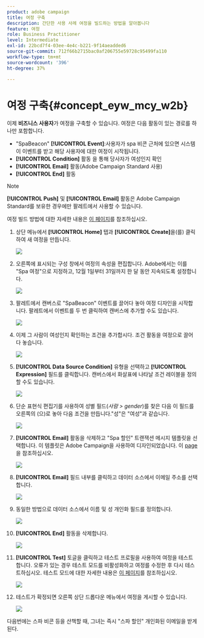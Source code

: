 ```yaml
---
product: adobe campaign
title: 여정 구축
description: 간단한 사용 사례 여정을 빌드하는 방법을 알아봅니다
feature: 여정
role: Business Practitioner
level: Intermediate
exl-id: 22bcd7f4-03ee-4e4c-b221-9f14aeadded6
source-git-commit: 712f66b2715bac0af206755e59728c95499fa110
workflow-type: tm+mt
source-wordcount: '396'
ht-degree: 37%

---
```


# 여정 구축{#concept_eyw_mcy_w2b}

이제 **비즈니스 사용자**&#x200B;가 여정을 구축할 수 있습니다. 여정은 다음 활동이 있는 경로를 하나만 포함합니다.

* &quot;SpaBeacon&quot; **[!UICONTROL Event]**:사용자가 spa 비콘 근처에 있으면 시스템이 이벤트를 받고 해당 사용자에 대한 여정이 시작됩니다.
* **[!UICONTROL Condition]** 활동 을 통해 당사자가 여성인지 확인
* **[!UICONTROL Email]** 활동(Adobe Campaign Standard 사용)
* **[!UICONTROL End]** 활동

>[!NOTE]
>
>**[!UICONTROL Push]** 및 **[!UICONTROL Email]** 활동은 Adobe Campaign Standard를 보유한 경우에만 팔레트에서 사용할 수 있습니다.

여정 빌드 방법에 대한 자세한 내용은 [이 페이지](../building-journeys/journey.md)를 참조하십시오.

1. 상단 메뉴에서 **[!UICONTROL Home]** 탭과 **[!UICONTROL Create]**&#x200B;을(를) 클릭하여 새 여정을 만듭니다.

   ![](../assets/journey31.png)

1. 오른쪽에 표시되는 구성 창에서 여정의 속성을 편집합니다. Adobe에서는 이를 &quot;Spa 여정&quot;으로 지정하고, 12월 1일부터 31일까지 한 달 동안 지속되도록 설정합니다.

   ![](../assets/journeyuc1_8.png)

1. 팔레트에서 캔버스로 &quot;SpaBeacon&quot; 이벤트를 끌어다 놓아 여정 디자인을 시작합니다. 팔레트에서 이벤트를 두 번 클릭하여 캔버스에 추가할 수도 있습니다.

   ![](../assets/journeyuc1_9.png)

1. 이제 그 사람이 여성인지 확인하는 조건을 추가합시다. 조건 활동을 여정으로 끌어다 놓습니다.

   ![](../assets/journeyuc1_10.png)

1. **[!UICONTROL Data Source Condition]** 유형을 선택하고 **[!UICONTROL Expression]** 필드를 클릭합니다. 캔버스에서 화살표에 나타날 조건 레이블을 정의할 수도 있습니다.

   ![](../assets/journeyuc1_11.png)

1. 단순 표현식 편집기를 사용하여 성별 필드(_사람 > gender_)를 찾은 다음 이 필드를 오른쪽의 (으)로 놓아 다음 조건을 만듭니다.&quot;성&quot;은 &quot;여성&quot;과 같습니다.

   ![](../assets/journeyuc1_12.png)

1. **[!UICONTROL Email]** 활동을 삭제하고 &quot;Spa 할인&quot; 트랜잭션 메시지 템플릿을 선택합니다. 이 템플릿은 Adobe Campaign을 사용하여 디자인되었습니다. 이 [page](https://docs.adobe.com/content/help/ko-KR/campaign-standard/using/communication-channels/transactional-messaging/about-transactional-messaging.html)을 참조하십시오.

   ![](../assets/journeyuc1_13.png)

1. **[!UICONTROL Email]** 필드 내부를 클릭하고 데이터 소스에서 이메일 주소를 선택합니다.

   ![](../assets/journeyuc1_14.png)

1. 동일한 방법으로 데이터 소스에서 이름 및 성 개인화 필드를 정의합니다.

   ![](../assets/journeyuc1_15.png)

1. **[!UICONTROL End]** 활동을 삭제합니다.

   ![](../assets/journeyuc1_17.png)

1. **[!UICONTROL Test]** 토글을 클릭하고 테스트 프로필을 사용하여 여정을 테스트합니다. 오류가 있는 경우 테스트 모드를 비활성화하고 여정를 수정한 후 다시 테스트하십시오. 테스트 모드에 대한 자세한 내용은 [이 페이지](../building-journeys/testing-the-journey.md)를 참조하십시오.

   ![](../assets/journeyuc1_18bis.png)

1. 테스트가 확정되면 오른쪽 상단 드롭다운 메뉴에서 여정을 게시할 수 있습니다.

   ![](../assets/journeyuc1_18.png)

다음번에는 스파 비콘 등을 산책할 때, 그녀는 즉시 &quot;스파 할인&quot; 개인화된 이메일을 받게 된다.
